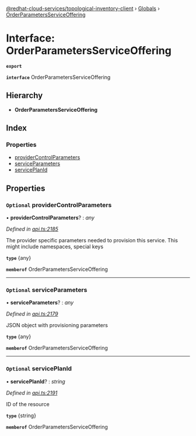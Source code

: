 [@redhat-cloud-services/topological-inventory-client](../README.md) › [Globals](../globals.md) › [OrderParametersServiceOffering](orderparametersserviceoffering.md)

# Interface: OrderParametersServiceOffering

**`export`** 

**`interface`** OrderParametersServiceOffering

## Hierarchy

* **OrderParametersServiceOffering**

## Index

### Properties

* [providerControlParameters](orderparametersserviceoffering.md#optional-providercontrolparameters)
* [serviceParameters](orderparametersserviceoffering.md#optional-serviceparameters)
* [servicePlanId](orderparametersserviceoffering.md#optional-serviceplanid)

## Properties

### `Optional` providerControlParameters

• **providerControlParameters**? : *any*

*Defined in [api.ts:2185](https://github.com/RedHatInsights/javascript-clients/blob/master/packages/topological-inventory/api.ts#L2185)*

The provider specific parameters needed to provision this service. This might include namespaces, special keys

**`type`** {any}

**`memberof`** OrderParametersServiceOffering

___

### `Optional` serviceParameters

• **serviceParameters**? : *any*

*Defined in [api.ts:2179](https://github.com/RedHatInsights/javascript-clients/blob/master/packages/topological-inventory/api.ts#L2179)*

JSON object with provisioning parameters

**`type`** {any}

**`memberof`** OrderParametersServiceOffering

___

### `Optional` servicePlanId

• **servicePlanId**? : *string*

*Defined in [api.ts:2191](https://github.com/RedHatInsights/javascript-clients/blob/master/packages/topological-inventory/api.ts#L2191)*

ID of the resource

**`type`** {string}

**`memberof`** OrderParametersServiceOffering
